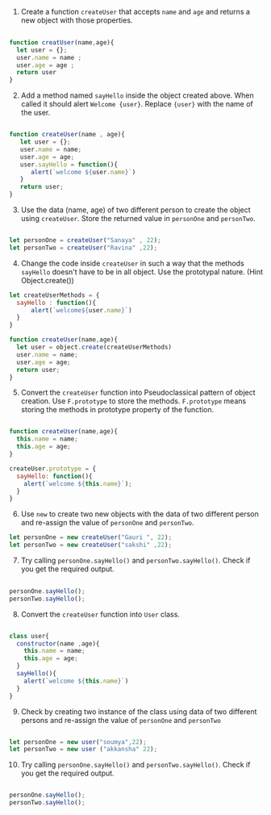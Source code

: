 1. Create a function `createUser` that accepts `name` and `age` and returns a new object with those properties.

```js
 
function creatUser(name,age){
  let user = {};
  user.name = name ;
  user.age = age ;
  return user
}

```

2. Add a method named `sayHello` inside the object created above. When called it should alert `Welcome {user}`. Replace `{user}` with the name of the user.

```js

function createUser(name , age){
   let user = {};
   user.name = name;
   user.age = age;
   user.sayHello = function(){
      alert(`welcome ${user.name}`)
   }
   return user;
}

```

3. Use the data (name, age) of two different person to create the object using `createUser`. Store the returned value in `personOne` and `personTwo`.

```js

let personOne = createUser("Sanaya" , 22);
let personTwo = createUser("Ravina" ,22);

```


4. Change the code inside `createUser` in such a way that the methods `sayHello` doesn't have to be in all object. Use the prototypal nature. (Hint Object.create())

```js
let createUserMethods = {
  sayHello : function(){
      alert(`welcome${user.name}`)
  }
}

function createUser(name,age){
  let user = object.create(createUserMethods)
  user.name = name;
  user.age = age;
  return user;
}
```

5. Convert the `createUser` function into Pseudoclassical pattern of object creation. Use `F.prototype` to store the methods. `F.prototype` means storing the methods in prototype property of the function.

```js

function createUser(name,age){
  this.name = name;
  this.age = age;
}

createUser.prototype = {
  sayHello: function(){
    alert(`welcome ${this.name}`);
  }
}

```

6. Use `new` to create two new objects with the data of two different person and re-assign the value of `personOne` and `personTwo`.
```js
let personOne = new createUser("Gauri ", 22);
let personTwo = new createUser("sakshi" ,22);
```

7. Try calling `personOne.sayHello()` and `personTwo.sayHello()`. Check if you get the required output.

```js
  
personOne.sayHello();
personTwo.sayHello();

```

8. Convert the `createUser` function into `User` class.

```js

class user{
  constructor(name ,age){
    this.name = name;
    this.age = age;
  }
  sayHello(){
    alert(`welcome ${this.name}`)
  }
}

```

9. Check by creating two instance of the class using data of two different persons and re-assign the value of `personOne` and `personTwo`

```js

let personOne = new user("soumya",22);
let personTwo = new user ("akkansha" 22);

```

10. Try calling `personOne.sayHello()` and `personTwo.sayHello()`. Check if you get the required output.

```js

personOne.sayHello();
personTwo.sayHello();

```
